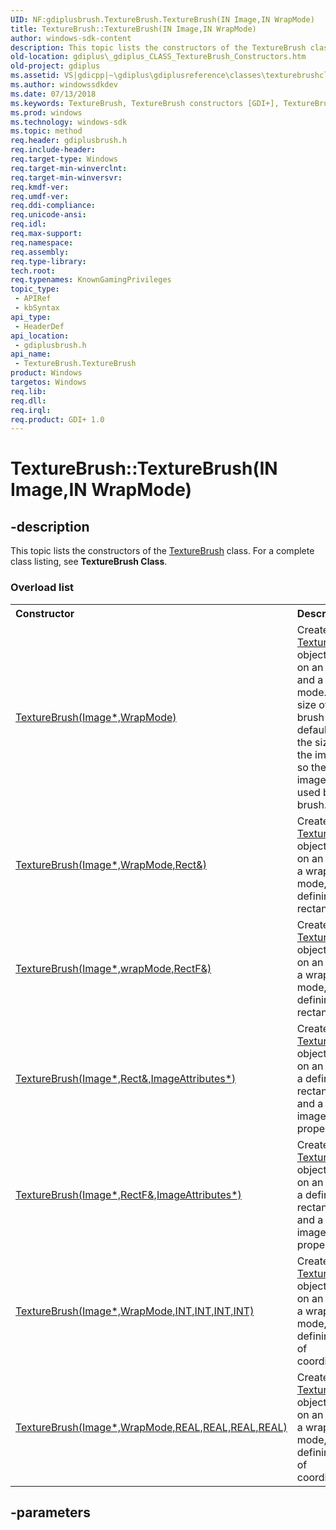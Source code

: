 ```yaml
---
UID: NF:gdiplusbrush.TextureBrush.TextureBrush(IN Image,IN WrapMode)
title: TextureBrush::TextureBrush(IN Image,IN WrapMode)
author: windows-sdk-content
description: This topic lists the constructors of the TextureBrush class. For a complete class listing, see TextureBrush Class.
old-location: gdiplus\_gdiplus_CLASS_TextureBrush_Constructors.htm
old-project: gdiplus
ms.assetid: VS|gdicpp|~\gdiplus\gdiplusreference\classes\texturebrushclass\texturebrushconstructors.htm
ms.author: windowssdkdev
ms.date: 07/13/2018
ms.keywords: TextureBrush, TextureBrush constructors [GDI+], TextureBrush.TextureBrush, TextureBrush.TextureBrush(IN Image,IN WrapMode), TextureBrush::TextureBrush, TextureBrush::TextureBrush(IN Image,IN WrapMode), _gdiplus_CLASS_TextureBrush_Constructors, gdiplus._gdiplus_CLASS_TextureBrush_Constructors, gdiplusbrush/TextureBrush
ms.prod: windows
ms.technology: windows-sdk
ms.topic: method
req.header: gdiplusbrush.h
req.include-header: 
req.target-type: Windows
req.target-min-winverclnt: 
req.target-min-winversvr: 
req.kmdf-ver: 
req.umdf-ver: 
req.ddi-compliance: 
req.unicode-ansi: 
req.idl: 
req.max-support: 
req.namespace: 
req.assembly: 
req.type-library: 
tech.root: 
req.typenames: KnownGamingPrivileges
topic_type:
 - APIRef
 - kbSyntax
api_type:
 - HeaderDef
api_location:
 - gdiplusbrush.h
api_name:
 - TextureBrush.TextureBrush
product: Windows
targetos: Windows
req.lib: 
req.dll: 
req.irql: 
req.product: GDI+ 1.0
---
```


# TextureBrush::TextureBrush(IN Image,IN WrapMode)


## -description


<span>This topic lists the constructors of the 
			<a href="https://msdn.microsoft.com/4657ed8b-9cec-49ba-bf20-545bf3ee51f9">TextureBrush</a> class. For a complete class listing, see <b>TextureBrush Class</b>. 
</span><h3>Overload list</h3><table>
<tr>
<th align="left" width="37%">Constructor</th>
<th align="left" width="63%">Description</th>
</tr>
<tr>
<td align="left" width="37%">
<a href="https://msdn.microsoft.com/e6197576-4e78-4a20-b7be-e01da179b08f">TextureBrush(Image*,WrapMode)</a>
</td>
<td align="left" width="63%">
Creates a <a href="https://msdn.microsoft.com/4657ed8b-9cec-49ba-bf20-545bf3ee51f9">TextureBrush</a> object based on an image and a wrap mode. The size of the brush defaults to the size of the image, so the entire image is used by the brush.

</td>
</tr>
<tr>
<td align="left" width="37%">
<a href="https://msdn.microsoft.com/8e38397a-2308-4108-bf69-f3d3035dee8d">TextureBrush(Image*,WrapMode,Rect&)</a>
</td>
<td align="left" width="63%">
Creates a <a href="https://msdn.microsoft.com/4657ed8b-9cec-49ba-bf20-545bf3ee51f9">TextureBrush</a> object based on an image, a wrap mode, and a defining rectangle.

</td>
</tr>
<tr>
<td align="left" width="37%">
<a href="https://msdn.microsoft.com/2f710eab-81fb-4c43-810f-1ead3c9b2510">TextureBrush(Image*,wrapMode,RectF&)</a>
</td>
<td align="left" width="63%">
Creates a <a href="https://msdn.microsoft.com/4657ed8b-9cec-49ba-bf20-545bf3ee51f9">TextureBrush</a> object based on an image, a wrap mode, and a defining rectangle.

</td>
</tr>
<tr>
<td align="left" width="37%">
<a href="https://msdn.microsoft.com/ac2013c6-8810-4592-83be-354f8f46be89">TextureBrush(Image*,Rect&,ImageAttributes*)</a>
</td>
<td align="left" width="63%">
Creates a <a href="https://msdn.microsoft.com/4657ed8b-9cec-49ba-bf20-545bf3ee51f9">TextureBrush</a> object based on an image, a defining rectangle, and a set of image properties.

</td>
</tr>
<tr>
<td align="left" width="37%">
<a href="https://msdn.microsoft.com/7ff10237-99fe-41c7-b051-2da96869f1a6">TextureBrush(Image*,RectF&,ImageAttributes*)</a>
</td>
<td align="left" width="63%">
Creates a <a href="https://msdn.microsoft.com/4657ed8b-9cec-49ba-bf20-545bf3ee51f9">TextureBrush</a> object based on an image, a defining rectangle, and a set of image properties.

</td>
</tr>
<tr>
<td align="left" width="37%">
<a href="https://msdn.microsoft.com/5056797a-970a-469f-a80f-38182aca55e0">TextureBrush(Image*,WrapMode,INT,INT,INT,INT)</a>
</td>
<td align="left" width="63%">
Creates a <a href="https://msdn.microsoft.com/4657ed8b-9cec-49ba-bf20-545bf3ee51f9">TextureBrush</a> object based on an image, a wrap mode, and a defining set of coordinates.

</td>
</tr>
<tr>
<td align="left" width="37%">
<a href="https://msdn.microsoft.com/6f955c5c-8a32-4fec-a26a-67a0d2cb9ac7">TextureBrush(Image*,WrapMode,REAL,REAL,REAL,REAL)</a>
</td>
<td align="left" width="63%">
Creates a <a href="https://msdn.microsoft.com/4657ed8b-9cec-49ba-bf20-545bf3ee51f9">TextureBrush</a> object based on an image, a wrap mode, and a defining set of coordinates.

</td>
</tr>
</table>

## -parameters

